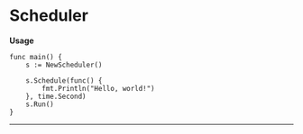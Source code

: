 # Scheduler

**Usage**

    func main() {
		s := NewScheduler()
	
		s.Schedule(func() {
			fmt.Println("Hello, world!")
		}, time.Second)
		s.Run()
	}

***

